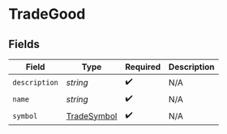 # TradeGood


## Fields

| Field                                             | Type                                              | Required                                          | Description                                       |
| ------------------------------------------------- | ------------------------------------------------- | ------------------------------------------------- | ------------------------------------------------- |
| `description`                                     | *string*                                          | :heavy_check_mark:                                | N/A                                               |
| `name`                                            | *string*                                          | :heavy_check_mark:                                | N/A                                               |
| `symbol`                                          | [TradeSymbol](../../models/shared/TradeSymbol.md) | :heavy_check_mark:                                | N/A                                               |